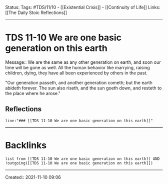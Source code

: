 Status:
Tags: #TDS/11/10 - [[Existential Crisis]] - [[Continuity of Life]]
Links: [[The Daily Stoic Reflections]]
___
# TDS 11-10 We are one basic generation on this earth
Message:: We are the same as any other generation on earth, and soon our time will be gone as well. All the human behavior like marrying, raising children, dying, they have all been experienced by others in the past.

"Our generation passeth, and another generation cometh; but the earth abideth forever. The sun also riseth, and the sun goeth down, and resteth to the place where he arose."

## Reflections
 ```query
line:"### [[TDS 11-10 We are one basic generation on this earth]]"
```
___
# Backlinks
```dataview
list from [[TDS 11-10 We are one basic generation on this earth]] AND !outgoing([[TDS 11-10 We are one basic generation on this earth]])
```
___

Created:: 2021-11-10 09:06

